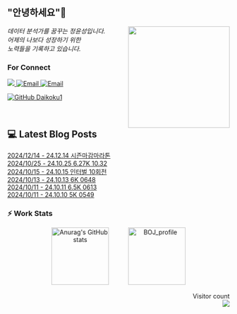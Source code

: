 
<h2> "안녕하세요"👋 </h2>
<img align='right' src="https://user-images.githubusercontent.com/50973778/144942576-b2f10b31-e628-43e4-b7da-3cc2144a5b73.gif" width="230">
<p><em> 데이터 분석가를 꿈꾸는 정윤성입니다.</br> 어제의 나보다 성장하기 위한 </br> 노력들을 기록하고 있습니다.</em></p>

### For Connect
<a href="https://blog.naver.com/jjys9047" target="_blank"><img src="https://img.shields.io/badge/-BLOG-brightgreen?style=flat-square&logo=Bloglovin&logoColor=white">
<a href="https://mail.google.com/mail/?view=cm&amp;fs=1&amp;to=jys9047@gmail.com" target="_blank"><img src="https://img.shields.io/badge/-Gmail-c14438?style=flat-square&logo=Gmail&logoColor=white" alt="Email">
<a href="mailto:jjys9047@naver.com" target="_blank"><img src="https://img.shields.io/badge/-Naver-brightgreen?style=flat-square&logo=Naver&logoColor=white" alt="Email">

[![GitHub Daikoku1](https://img.shields.io/github/followers/Daikoku1?label=follow&style=social)](https://github.com/Daikoku1)

</br>

## 💻 Latest Blog Posts
[2024/12/14 - 24.12.14 시즌마감마라톤](https://blog.naver.com/jjys9047/223693370633?fromRss=true&trackingCode=rss) <br>
[2024/10/25 - 24.10.25 6.27K 10.32](https://blog.naver.com/jjys9047/223632952399?fromRss=true&trackingCode=rss) <br>
[2024/10/15 - 24.10.15 인터벌 10회전](https://blog.naver.com/jjys9047/223620393888?fromRss=true&trackingCode=rss) <br>
[2024/10/13 - 24.10.13 6K 0648](https://blog.naver.com/jjys9047/223617005332?fromRss=true&trackingCode=rss) <br>
[2024/10/11 - 24.10.11 6.5K 0613](https://blog.naver.com/jjys9047/223615475485?fromRss=true&trackingCode=rss) <br>
[2024/10/11 - 24.10.10 5K 0549](https://blog.naver.com/jjys9047/223615298028?fromRss=true&trackingCode=rss) <br>


### ⚡ Work Stats
<p align = 'center'>
  <img src="https://github-readme-stats.vercel.app/api?username=Daikoku1&show_icons=true&theme=midnight-purple" alt="Anurag's GitHub stats" height="130" hspace="20"/>
  <img src="http://mazassumnida.wtf/api/v2/generate_badge?boj=jys9047" alt="BOJ_profile" height="130" hspace="20"/>
</p>

<p align="right"> 
  Visitor count<br>
  <img src="https://profile-counter.glitch.me/Daikoku1/count.svg" />
</p>
